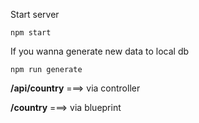 Start server
```
npm start
```
If you wanna generate new data to local db
```
npm run generate
```
**/api/country** ===> via controller 

**/country**     ===> via blueprint